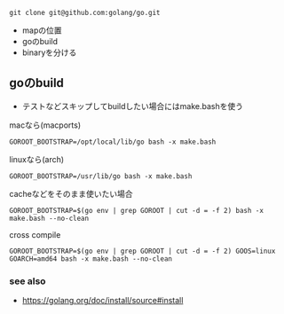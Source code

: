 ```
git clone git@github.com:golang/go.git
```

- mapの位置
- goのbuild
- binaryを分ける


## goのbuild

- テストなどスキップしてbuildしたい場合にはmake.bashを使う

macなら(macports)

```
GOROOT_BOOTSTRAP=/opt/local/lib/go bash -x make.bash
```

linuxなら(arch)

```
GOROOT_BOOTSTRAP=/usr/lib/go bash -x make.bash
```

cacheなどをそのまま使いたい場合

```
GOROOT_BOOTSTRAP=$(go env | grep GOROOT | cut -d = -f 2) bash -x make.bash --no-clean
```

cross compile

```
GOROOT_BOOTSTRAP=$(go env | grep GOROOT | cut -d = -f 2) GOOS=linux GOARCH=amd64 bash -x make.bash --no-clean
```

### see also

- https://golang.org/doc/install/source#install
